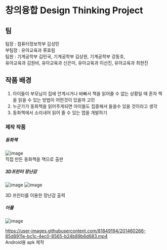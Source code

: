 # 창의융합 Design Thinking Project

## 팀
팀장 : 컴퓨터정보학부 김성민 <br>
부팀장 : 유아교육과 류효림<br>
팀원 : 기계공학부 김민국, 기계공학부 김상원, 기계공학부 강동호, <br>유아교육과 김원비, 유아교육과 신은미, 유아교육과 이선진, 유아교육과 최현진

## 작품 배경
1. 아이들이 부모님이 집에 안계시거나 바빠서 책을 읽어줄 수 없는 상황일 때 혼자 책을 읽을 수 있는 방법이 어떤것이 있을까 고민
2. 누군가가 동화책을 읽어주게되면 아이들도 집중해서 들을수 있을 것이라고 생각
3. 동화책에서 소리내어 읽어 줄 수 있는 앱을 개발하기

### 제작 작품

##### 동화책
![image](https://user-images.githubusercontent.com/81849194/201460179-0d9ce408-0d3b-4678-ae82-ddc17ea16315.png)<br>
직접 만든 동화책을 책으로 출판

##### 3D프린터 장난감
![image](https://user-images.githubusercontent.com/81849194/201460187-af129ab4-03dc-4807-be9d-ee95a65120b3.png)
![image](https://user-images.githubusercontent.com/81849194/201460194-b3124fc0-34d5-4841-8a6f-d5d8aa27b644.png)<br>

3D 프린터를 이용한 장난감 출력

##### 어플
![image](https://user-images.githubusercontent.com/81849194/201460203-a1267211-b89e-4883-8c4f-7277d4f59596.png)<br>

https://user-images.githubusercontent.com/81849194/201460266-85d8911e-bc1c-4ec0-8565-b24b89b6d683.mp4<br>
Android용 apk 제작
